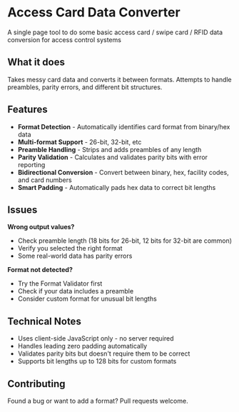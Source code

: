 # Access Card Data Converter

A single page tool to do some basic access card / swipe card / RFID data conversion for access control systems

## What it does

Takes messy card data and converts it between formats. Attempts to handle preambles, parity errors, and different bit structures.

## Features

- **Format Detection** - Automatically identifies card format from binary/hex data
- **Multi-format Support** - 26-bit, 32-bit, etc
- **Preamble Handling** - Strips and adds preambles of any length
- **Parity Validation** - Calculates and validates parity bits with error reporting
- **Bidirectional Conversion** - Convert between binary, hex, facility codes, and card numbers
- **Smart Padding** - Automatically pads hex data to correct bit lengths

## Issues

**Wrong output values?**
- Check preamble length (18 bits for 26-bit, 12 bits for 32-bit are common)
- Verify you selected the right format
- Some real-world data has parity errors

**Format not detected?**
- Try the Format Validator first
- Check if your data includes a preamble
- Consider custom format for unusual bit lengths

## Technical Notes

- Uses client-side JavaScript only - no server required
- Handles leading zero padding automatically
- Validates parity bits but doesn't require them to be correct
- Supports bit lengths up to 128 bits for custom formats

## Contributing

Found a bug or want to add a format? Pull requests welcome. 


